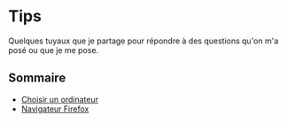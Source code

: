 # Tips

Quelques tuyaux que je partage pour répondre à des questions qu'on m'a posé ou que je me pose.

## Sommaire

- [Choisir un ordinateur](computer)
- [Navigateur Firefox](firefox)